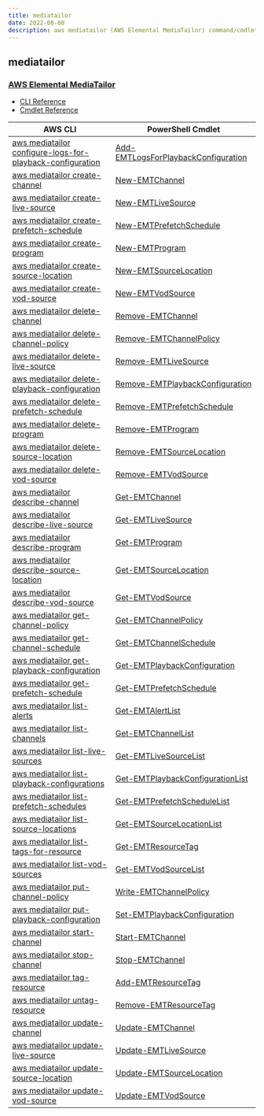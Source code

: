 ```yaml
---
title: mediatailor
date: 2022-08-08
description: aws mediatailor (AWS Elemental MediaTailor) command/cmdlet list.
---
```


## mediatailor

### [AWS Elemental MediaTailor](https://aws.amazon.com/mediatailor/)

* [CLI Reference](https://docs.aws.amazon.com/cli/latest/reference/mediatailor/index.html)
* [Cmdlet Reference](https://docs.aws.amazon.com/powershell/latest/reference/items/AWS_Elemental_MediaTailor_cmdlets.html)

|AWS CLI|PowerShell Cmdlet|
|----|----|
|[aws mediatailor configure-logs-for-playback-configuration](https://docs.aws.amazon.com/cli/latest/reference/mediatailor/configure-logs-for-playback-configuration.html)|[Add-EMTLogsForPlaybackConfiguration](https://docs.aws.amazon.com/powershell/latest/reference/items/Add-EMTLogsForPlaybackConfiguration.html)|
|[aws mediatailor create-channel](https://docs.aws.amazon.com/cli/latest/reference/mediatailor/create-channel.html)|[New-EMTChannel](https://docs.aws.amazon.com/powershell/latest/reference/items/New-EMTChannel.html)|
|[aws mediatailor create-live-source](https://docs.aws.amazon.com/cli/latest/reference/mediatailor/create-live-source.html)|[New-EMTLiveSource](https://docs.aws.amazon.com/powershell/latest/reference/items/New-EMTLiveSource.html)|
|[aws mediatailor create-prefetch-schedule](https://docs.aws.amazon.com/cli/latest/reference/mediatailor/create-prefetch-schedule.html)|[New-EMTPrefetchSchedule](https://docs.aws.amazon.com/powershell/latest/reference/items/New-EMTPrefetchSchedule.html)|
|[aws mediatailor create-program](https://docs.aws.amazon.com/cli/latest/reference/mediatailor/create-program.html)|[New-EMTProgram](https://docs.aws.amazon.com/powershell/latest/reference/items/New-EMTProgram.html)|
|[aws mediatailor create-source-location](https://docs.aws.amazon.com/cli/latest/reference/mediatailor/create-source-location.html)|[New-EMTSourceLocation](https://docs.aws.amazon.com/powershell/latest/reference/items/New-EMTSourceLocation.html)|
|[aws mediatailor create-vod-source](https://docs.aws.amazon.com/cli/latest/reference/mediatailor/create-vod-source.html)|[New-EMTVodSource](https://docs.aws.amazon.com/powershell/latest/reference/items/New-EMTVodSource.html)|
|[aws mediatailor delete-channel](https://docs.aws.amazon.com/cli/latest/reference/mediatailor/delete-channel.html)|[Remove-EMTChannel](https://docs.aws.amazon.com/powershell/latest/reference/items/Remove-EMTChannel.html)|
|[aws mediatailor delete-channel-policy](https://docs.aws.amazon.com/cli/latest/reference/mediatailor/delete-channel-policy.html)|[Remove-EMTChannelPolicy](https://docs.aws.amazon.com/powershell/latest/reference/items/Remove-EMTChannelPolicy.html)|
|[aws mediatailor delete-live-source](https://docs.aws.amazon.com/cli/latest/reference/mediatailor/delete-live-source.html)|[Remove-EMTLiveSource](https://docs.aws.amazon.com/powershell/latest/reference/items/Remove-EMTLiveSource.html)|
|[aws mediatailor delete-playback-configuration](https://docs.aws.amazon.com/cli/latest/reference/mediatailor/delete-playback-configuration.html)|[Remove-EMTPlaybackConfiguration](https://docs.aws.amazon.com/powershell/latest/reference/items/Remove-EMTPlaybackConfiguration.html)|
|[aws mediatailor delete-prefetch-schedule](https://docs.aws.amazon.com/cli/latest/reference/mediatailor/delete-prefetch-schedule.html)|[Remove-EMTPrefetchSchedule](https://docs.aws.amazon.com/powershell/latest/reference/items/Remove-EMTPrefetchSchedule.html)|
|[aws mediatailor delete-program](https://docs.aws.amazon.com/cli/latest/reference/mediatailor/delete-program.html)|[Remove-EMTProgram](https://docs.aws.amazon.com/powershell/latest/reference/items/Remove-EMTProgram.html)|
|[aws mediatailor delete-source-location](https://docs.aws.amazon.com/cli/latest/reference/mediatailor/delete-source-location.html)|[Remove-EMTSourceLocation](https://docs.aws.amazon.com/powershell/latest/reference/items/Remove-EMTSourceLocation.html)|
|[aws mediatailor delete-vod-source](https://docs.aws.amazon.com/cli/latest/reference/mediatailor/delete-vod-source.html)|[Remove-EMTVodSource](https://docs.aws.amazon.com/powershell/latest/reference/items/Remove-EMTVodSource.html)|
|[aws mediatailor describe-channel](https://docs.aws.amazon.com/cli/latest/reference/mediatailor/describe-channel.html)|[Get-EMTChannel](https://docs.aws.amazon.com/powershell/latest/reference/items/Get-EMTChannel.html)|
|[aws mediatailor describe-live-source](https://docs.aws.amazon.com/cli/latest/reference/mediatailor/describe-live-source.html)|[Get-EMTLiveSource](https://docs.aws.amazon.com/powershell/latest/reference/items/Get-EMTLiveSource.html)|
|[aws mediatailor describe-program](https://docs.aws.amazon.com/cli/latest/reference/mediatailor/describe-program.html)|[Get-EMTProgram](https://docs.aws.amazon.com/powershell/latest/reference/items/Get-EMTProgram.html)|
|[aws mediatailor describe-source-location](https://docs.aws.amazon.com/cli/latest/reference/mediatailor/describe-source-location.html)|[Get-EMTSourceLocation](https://docs.aws.amazon.com/powershell/latest/reference/items/Get-EMTSourceLocation.html)|
|[aws mediatailor describe-vod-source](https://docs.aws.amazon.com/cli/latest/reference/mediatailor/describe-vod-source.html)|[Get-EMTVodSource](https://docs.aws.amazon.com/powershell/latest/reference/items/Get-EMTVodSource.html)|
|[aws mediatailor get-channel-policy](https://docs.aws.amazon.com/cli/latest/reference/mediatailor/get-channel-policy.html)|[Get-EMTChannelPolicy](https://docs.aws.amazon.com/powershell/latest/reference/items/Get-EMTChannelPolicy.html)|
|[aws mediatailor get-channel-schedule](https://docs.aws.amazon.com/cli/latest/reference/mediatailor/get-channel-schedule.html)|[Get-EMTChannelSchedule](https://docs.aws.amazon.com/powershell/latest/reference/items/Get-EMTChannelSchedule.html)|
|[aws mediatailor get-playback-configuration](https://docs.aws.amazon.com/cli/latest/reference/mediatailor/get-playback-configuration.html)|[Get-EMTPlaybackConfiguration](https://docs.aws.amazon.com/powershell/latest/reference/items/Get-EMTPlaybackConfiguration.html)|
|[aws mediatailor get-prefetch-schedule](https://docs.aws.amazon.com/cli/latest/reference/mediatailor/get-prefetch-schedule.html)|[Get-EMTPrefetchSchedule](https://docs.aws.amazon.com/powershell/latest/reference/items/Get-EMTPrefetchSchedule.html)|
|[aws mediatailor list-alerts](https://docs.aws.amazon.com/cli/latest/reference/mediatailor/list-alerts.html)|[Get-EMTAlertList](https://docs.aws.amazon.com/powershell/latest/reference/items/Get-EMTAlertList.html)|
|[aws mediatailor list-channels](https://docs.aws.amazon.com/cli/latest/reference/mediatailor/list-channels.html)|[Get-EMTChannelList](https://docs.aws.amazon.com/powershell/latest/reference/items/Get-EMTChannelList.html)|
|[aws mediatailor list-live-sources](https://docs.aws.amazon.com/cli/latest/reference/mediatailor/list-live-sources.html)|[Get-EMTLiveSourceList](https://docs.aws.amazon.com/powershell/latest/reference/items/Get-EMTLiveSourceList.html)|
|[aws mediatailor list-playback-configurations](https://docs.aws.amazon.com/cli/latest/reference/mediatailor/list-playback-configurations.html)|[Get-EMTPlaybackConfigurationList](https://docs.aws.amazon.com/powershell/latest/reference/items/Get-EMTPlaybackConfigurationList.html)|
|[aws mediatailor list-prefetch-schedules](https://docs.aws.amazon.com/cli/latest/reference/mediatailor/list-prefetch-schedules.html)|[Get-EMTPrefetchScheduleList](https://docs.aws.amazon.com/powershell/latest/reference/items/Get-EMTPrefetchScheduleList.html)|
|[aws mediatailor list-source-locations](https://docs.aws.amazon.com/cli/latest/reference/mediatailor/list-source-locations.html)|[Get-EMTSourceLocationList](https://docs.aws.amazon.com/powershell/latest/reference/items/Get-EMTSourceLocationList.html)|
|[aws mediatailor list-tags-for-resource](https://docs.aws.amazon.com/cli/latest/reference/mediatailor/list-tags-for-resource.html)|[Get-EMTResourceTag](https://docs.aws.amazon.com/powershell/latest/reference/items/Get-EMTResourceTag.html)|
|[aws mediatailor list-vod-sources](https://docs.aws.amazon.com/cli/latest/reference/mediatailor/list-vod-sources.html)|[Get-EMTVodSourceList](https://docs.aws.amazon.com/powershell/latest/reference/items/Get-EMTVodSourceList.html)|
|[aws mediatailor put-channel-policy](https://docs.aws.amazon.com/cli/latest/reference/mediatailor/put-channel-policy.html)|[Write-EMTChannelPolicy](https://docs.aws.amazon.com/powershell/latest/reference/items/Write-EMTChannelPolicy.html)|
|[aws mediatailor put-playback-configuration](https://docs.aws.amazon.com/cli/latest/reference/mediatailor/put-playback-configuration.html)|[Set-EMTPlaybackConfiguration](https://docs.aws.amazon.com/powershell/latest/reference/items/Set-EMTPlaybackConfiguration.html)|
|[aws mediatailor start-channel](https://docs.aws.amazon.com/cli/latest/reference/mediatailor/start-channel.html)|[Start-EMTChannel](https://docs.aws.amazon.com/powershell/latest/reference/items/Start-EMTChannel.html)|
|[aws mediatailor stop-channel](https://docs.aws.amazon.com/cli/latest/reference/mediatailor/stop-channel.html)|[Stop-EMTChannel](https://docs.aws.amazon.com/powershell/latest/reference/items/Stop-EMTChannel.html)|
|[aws mediatailor tag-resource](https://docs.aws.amazon.com/cli/latest/reference/mediatailor/tag-resource.html)|[Add-EMTResourceTag](https://docs.aws.amazon.com/powershell/latest/reference/items/Add-EMTResourceTag.html)|
|[aws mediatailor untag-resource](https://docs.aws.amazon.com/cli/latest/reference/mediatailor/untag-resource.html)|[Remove-EMTResourceTag](https://docs.aws.amazon.com/powershell/latest/reference/items/Remove-EMTResourceTag.html)|
|[aws mediatailor update-channel](https://docs.aws.amazon.com/cli/latest/reference/mediatailor/update-channel.html)|[Update-EMTChannel](https://docs.aws.amazon.com/powershell/latest/reference/items/Update-EMTChannel.html)|
|[aws mediatailor update-live-source](https://docs.aws.amazon.com/cli/latest/reference/mediatailor/update-live-source.html)|[Update-EMTLiveSource](https://docs.aws.amazon.com/powershell/latest/reference/items/Update-EMTLiveSource.html)|
|[aws mediatailor update-source-location](https://docs.aws.amazon.com/cli/latest/reference/mediatailor/update-source-location.html)|[Update-EMTSourceLocation](https://docs.aws.amazon.com/powershell/latest/reference/items/Update-EMTSourceLocation.html)|
|[aws mediatailor update-vod-source](https://docs.aws.amazon.com/cli/latest/reference/mediatailor/update-vod-source.html)|[Update-EMTVodSource](https://docs.aws.amazon.com/powershell/latest/reference/items/Update-EMTVodSource.html)|

